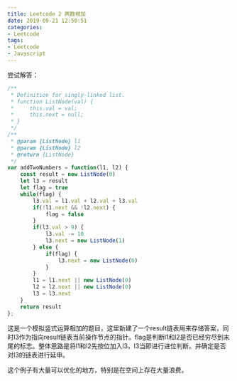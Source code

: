 ```yaml
---
title: Leetcode 2 两数相加
date: 2019-09-21 12:50:51
categories:
- Leetcode
tags:
- Leetcode
- Javascript
---
```


尝试解答：

```javascript
/**
 * Definition for singly-linked list.
 * function ListNode(val) {
 *     this.val = val;
 *     this.next = null;
 * }
 */
/**
 * @param {ListNode} l1
 * @param {ListNode} l2
 * @return {ListNode}
 */
var addTwoNumbers = function(l1, l2) {
    const result = new ListNode(0)
    let l3 = result
    let flag = true
    while(flag) {
        l3.val = l1.val + l2.val + l3.val
        if(!l1.next && !l2.next) {
            flag = false
        }
        if(l3.val > 9) {
            l3.val -= 10
            l3.next = new ListNode(1)            
        } else {
            if(flag) {
                l3.next = new ListNode(0)
            }
        }
        l1 = l1.next || new ListNode(0)
        l2 = l2.next || new ListNode(0)
        l3 = l3.next
    }
    return result
};
```

这是一个模拟竖式运算相加的题目，这里新建了一个result链表用来存储答案，同时l3作为指向result链表当前操作节点的指针。flag是判断l1和l2是否已经穷尽到末尾的标志。整体思路是将l1和l2先按位加入l3，l3当即进行进位判断。并确定是否对l3的链表进行延申。

这个例子有大量可以优化的地方，特别是在空间上存在大量浪费。